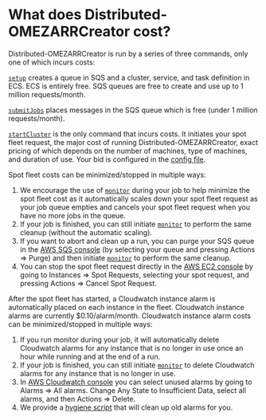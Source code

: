# What does Distributed-OMEZARRCreator cost?

Distributed-OMEZARRCreator is run by a series of three commands, only one of which incurs costs:

[`setup`](step_1_configuration.md) creates a queue in SQS and a cluster, service, and task definition in ECS. 
ECS is entirely free. 
SQS queues are free to create and use up to 1 million requests/month.

[`submitJobs`](step_2_submit_jobs.md) places messages in the SQS queue which is free (under 1 million requests/month).

[`startCluster`](step_1_start_cluster.md) is the only command that incurs costs. 
It initiates your spot fleet request, the major cost of running Distributed-OMEZARRCreator, exact pricing of which depends on the number of machines, type of machines, and duration of use. 
Your bid is configured in the [config file](step_1_configuration.md).

Spot fleet costs can be minimized/stopped in multiple ways:
1) We encourage the use of [`monitor`](step_4_monitor.md) during your job to help minimize the spot fleet cost as it automatically scales down your spot fleet request as your job queue empties and cancels your spot fleet request when you have no more jobs in the queue.
2) If your job is finished, you can still initiate [`monitor`](step_4_monitor.md) to perform the same cleanup (without the automatic scaling).
3) If you want to abort and clean up a run, you can purge your SQS queue in the [AWS SQS console](https://console.aws.amazon.com/sqs/) (by selecting your queue and pressing Actions => Purge) and then initiate [`monitor`](step_4_monitor.md) to perform the same cleanup.
4) You can stop the spot fleet request directly in the [AWS EC2 console](https://console.aws.amazon.com/ec2/) by going to Instances => Spot Requests, selecting your spot request, and pressing Actions => Cancel Spot Request.

After the spot fleet has started, a Cloudwatch instance alarm is automatically placed on each instance in the fleet.
Cloudwatch instance alarms are currently $0.10/alarm/month.
Cloudwatch instance alarm costs can be minimized/stopped in multiple ways:
1) If you run monitor during your job, it will automatically delete Cloudwatch alarms for any instance that is no longer in use once an hour while running and at the end of a run.
2) If your job is finished, you can still initiate [`monitor`](step_4_monitor.md) to delete Cloudwatch alarms for any instance that is no longer in use.
3) In [AWS Cloudwatch console](https://console.aws.amazon.com/cloudwatch/) you can select unused alarms by going to Alarms => All alarms. Change Any State to Insufficient Data, select all alarms, and then Actions => Delete.
4) We provide a [hygiene script](hygiene.md) that will clean up old alarms for you.
